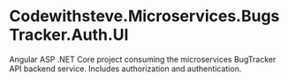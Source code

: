 # Codewithsteve.Microservices.BugsTracker.Auth.UI
Angular ASP .NET Core project consuming the microservices BugTracker API backend service. Includes authorization and authentication.
